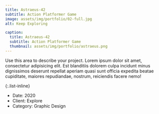 ```yaml
---
title: Astraeus-42
subtitle: Action Platformer Game
image: assets/img/portfolio/02-full.jpg
alt: Keep Exploring

caption:
  title: Astraeus-42
  subtitle: Action Platformer Game
  thumbnail: assets/img/portfolio/astraeus.png
---
```

Use this area to describe your project. Lorem ipsum dolor sit amet, consectetur adipisicing elit. Est blanditiis dolorem culpa incidunt minus dignissimos deserunt repellat aperiam quasi sunt officia expedita beatae cupiditate, maiores repudiandae, nostrum, reiciendis facere nemo!

{:.list-inline}
- Date: 2020
- Client: Explore
- Category: Graphic Design

